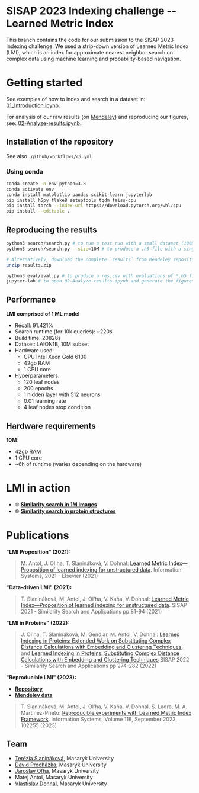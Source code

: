# SISAP 2023 Indexing challenge -- Learned Metric Index

This branch contains the code for our submission to the SISAP 2023 Indexing challenge. We used a strip-down version of Learned Metric Index (LMI), which is an index for approximate nearest neighbor search on complex data using machine learning and probability-based navigation.

# Getting started

See examples of how to index and search in a dataset in: [01_Introduction.ipynb](01-Introduction.ipynb).

For analysis of our raw results (on [Mendeley](https://data.mendeley.com/datasets/3dp7jfv2vh/1)) and reproducing our figures, see: [02-Analyze-results.ipynb](02-Analyze-results.ipynb).

## Installation of the repository

See also ``.github/workflows/ci.yml``

### Using conda
```bash
conda create -n env python=3.8
conda activate env
conda install matplotlib pandas scikit-learn jupyterlab
pip install h5py flake8 setuptools tqdm faiss-cpu
pip install torch --index-url https://download.pytorch.org/whl/cpu
pip install --editable .
```

## Reproducing the results

```bash
python3 search/search.py # to run a test run with a small dataset (100K)
python3 search/search.py --size=10M # to produce a .h5 file with a single experiment result for the 10M set, will be stored in results/. Note that the default script parameters are set to reflect the best found setup. In order to reproduce all the results in result/, set the script parameters to reflect the values stored in the experiment name. Warning: This experiment setup can take hours to complete and requires at least 40GB of RAM.

# Alternatively, download the complete `results` from Mendeley repository: https://data.mendeley.com/datasets/3dp7jfv2vh/1, then:
unzip results.zip

python3 eval/eval.py # to produce a res.csv with evaluations of *.h5 files in results/
jupyter-lab # to open 02-Analyze-results.ipynb and generate the figures
```

## Performance

**LMI comprised of 1 ML model**
- Recall: 91.421%
- Search runtime (for 10k queries): ~220s
- Build time: 20828s
- Dataset: LAION1B, 10M subset
- Hardware used:
    - CPU Intel Xeon Gold 6130
    - 42gb RAM
    - 1 CPU core
- Hyperparameters:
    - 120 leaf nodes
    - 200 epochs
    - 1 hidden layer with 512 neurons
    - 0.01 learning rate
    - 4 leaf nodes stop condition

## Hardware requirements

**10M:**
- 42gb RAM
- 1 CPU core
- ~6h of runtime (waries depending on the hardware)

# LMI in action
- 🌐 [**Similarity search in 1M images**](https://web.lmi.dyn.cloud.e-infra.cz/images)
- 🌐 [**Similarity search in protein structures**](https://staging.proteins.dyn.cloud.e-infra.cz/protein-search)

# Publications

**"LMI Proposition" (2021):**
> M. Antol, J. Ol'ha, T. Slanináková, V. Dohnal: [Learned Metric Index—Proposition of learned indexing for unstructured data](https://www.sciencedirect.com/science/article/pii/S0306437921000326?casa_token=EvG8iaWkqQUAAAAA:xgfbutrsNGcBXnTN-U4MQ65hgmPE3fAyzwqtijzGC-JRrkO1IYNmcN3A8yMsSOT3CCoHpqVtMA). Information Systems, 2021 - Elsevier (2021)

**"Data-driven LMI" (2021):**
> T. Slanináková, M. Antol, J. Ol'ha, V. Kaňa, V. Dohnal: [Learned Metric Index—Proposition of learned indexing for unstructured data](https://link.springer.com/chapter/10.1007/978-3-030-89657-7_7). SISAP 2021 - Similarity Search and Applications pp 81-94 (2021)

**"LMI in Proteins" (2022):**
> J. Ol'ha, T. Slanináková, M. Gendiar, M. Antol, V. Dohnal: [Learned Indexing in Proteins: Extended Work on Substituting Complex Distance Calculations with Embedding and Clustering Techniques](https://arxiv.org/abs/2208.08910), and [Learned Indexing in Proteins: Substituting Complex Distance Calculations with Embedding and Clustering Techniques](https://link.springer.com/chapter/10.1007/978-3-031-17849-8_22) SISAP 2022 - Similarity Search and Applications pp 274-282 (2022)

**"Reproducible LMI" (2023):**
- [**Repository**](https://github.com/TerkaSlan/LMIF)
- [**Mendeley data**](https://data.mendeley.com/datasets/8wp73zxr47/12)
> T. Slanináková, M. Antol, J. Ol'ha, V. Kaňa, V. Dohnal, S. Ladra, M. A. Martinez-Prieto: [Reproducible experiments with Learned Metric Index Framework](https://www.sciencedirect.com/science/article/pii/S0306437923000911). Information Systems, Volume 118, September 2023, 102255 (2023)


## Team
- [Terézia Slanináková](https://github.com/TerkaSlan), Masaryk University
- [David Procházka](https://github.com/ProchazkaDavid), Masaryk University
- [Jaroslav Oľha](https://github.com/JaroOlha), Masaryk University
- Matej Antol, Masaryk University
- [Vlastislav Dohnal](https://github.com/dohnal), Masaryk University
